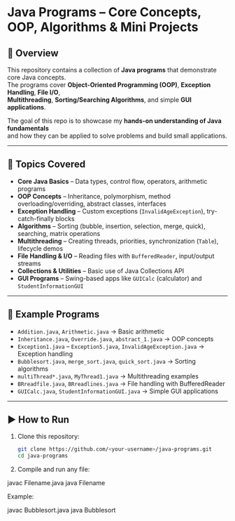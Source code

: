 # Java Programs – Core Concepts, OOP, Algorithms & Mini Projects

## 📖 Overview
This repository contains a collection of **Java programs** that demonstrate core Java concepts.  
The programs cover **Object-Oriented Programming (OOP)**, **Exception Handling**, **File I/O**,  
**Multithreading**, **Sorting/Searching Algorithms**, and simple **GUI applications**.  

The goal of this repo is to showcase my **hands-on understanding of Java fundamentals**  
and how they can be applied to solve problems and build small applications.

---

## 🧰 Topics Covered
- **Core Java Basics** – Data types, control flow, operators, arithmetic programs  
- **OOP Concepts** – Inheritance, polymorphism, method overloading/overriding, abstract classes, interfaces  
- **Exception Handling** – Custom exceptions (`InvalidAgeException`), try-catch-finally blocks  
- **Algorithms** – Sorting (bubble, insertion, selection, merge, quick), searching, matrix operations  
- **Multithreading** – Creating threads, priorities, synchronization (`Table`), lifecycle demos  
- **File Handling & I/O** – Reading files with `BufferedReader`, input/output streams  
- **Collections & Utilities** – Basic use of Java Collections API  
- **GUI Programs** – Swing-based apps like `GUICalc` (calculator) and `StudentInformationGUI`  

---

## 📂 Example Programs
- `Addition.java`, `Arithmetic.java` → Basic arithmetic  
- `Inheritance.java`, `Override.java`, `abstract_1.java` → OOP concepts  
- `Exception1.java` – `Exception5.java`, `InvalidAgeException.java` → Exception handling  
- `Bubblesort.java`, `merge_sort.java`, `quick_sort.java` → Sorting algorithms  
- `multiThread*.java`, `MyThread1.java` → Multithreading examples  
- `BRreadfile.java`, `BRreadlines.java` → File handling with BufferedReader  
- `GUICalc.java`, `StudentInformationGUI.java` → Simple GUI applications  

---

## ▶️ How to Run
1. Clone this repository:
   ```bash
   git clone https://github.com/<your-username>/java-programs.git
   cd java-programs
   
2. Compile and run any file:

javac Filename.java
java Filename

Example:

javac Bubblesort.java
java Bubblesort
